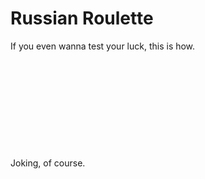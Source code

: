 # Russian Roulette
If you even wanna test your luck, this is how.
\
\
\
\
\
\
\
\
\
\
\
Joking, of course.